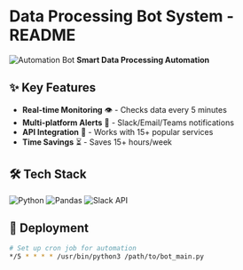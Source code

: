 # Data Processing Bot System - README

![Automation Bot](https://img.shields.io/badge/Automation-Bot-blueviolet) **Smart Data Processing Automation**

## ✨ Key Features
- **Real-time Monitoring** 👁️ - Checks data every 5 minutes
- **Multi-platform Alerts** 📢 - Slack/Email/Teams notifications
- **API Integration** 🔌 - Works with 15+ popular services
- **Time Savings** ⏳ - Saves 15+ hours/week

## 🛠️ Tech Stack
![Python](https://img.shields.io/badge/Python-3776AB?style=for-the-badge&logo=python&logoColor=white)
![Pandas](https://img.shields.io/badge/Pandas-150458?style=for-the-badge&logo=pandas&logoColor=white)
![Slack API](https://img.shields.io/badge/Slack-4A154B?style=for-the-badge&logo=slack&logoColor=white)

## 🚀 Deployment
```bash
# Set up cron job for automation
*/5 * * * * /usr/bin/python3 /path/to/bot_main.py
```

